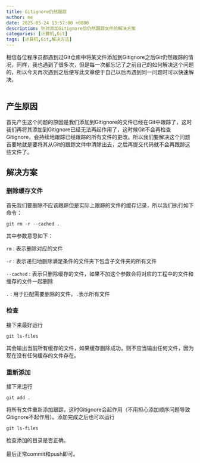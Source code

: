 ```yaml
---
title: Gitignore仍然跟踪
author: me
date: 2025-05-24 13:57:00 +0800
description: 针对添加Gitignore后仍然跟踪文件的解决方案
categories: [计算机,Git]
tags: [计算机,Git,解决方法]
---
```

相信各位程序员都遇到过Git仓库中将某文件添加到Gitignore之后Git仍然跟踪的情况，同样，我也遇到了很多次，但是每一次都忘记了之前自己的如何解决这个问题的，所以今天再次遇到之后便写此文章便于自己以后再遇到同一问题时可以快速解决。<br><br>
## 产生原因
首先产生这个问题的原因是我们添加到Gitignore的文件已经在Git中跟踪了，这时我们再将其添加到Gitignore已经无法再起作用了，这时候Git不会再检查Gitignore，会持续地跟踪已经跟踪的所有文件的更改。所以我们要解决这个问题首要地就是要将其从Git的跟踪文件中清除出去，之后再提交代码就不会再跟踪这些文件了。
## 解决方案
### 删除缓存文件
首先我们要删除不应该跟踪但是实际上跟踪的文件的缓存记录，所以我们执行如下命令：
```shell
git rm -r --cached .
```
其中参数意思如下：

`rm`
: 表示删除对应的文件

`-r`
: 表示递归地删除满足条件的文件夹下包含子文件夹的所有文件

`--cached`
: 表示只删除缓存的文件，如果不加这个参数会将对应的工程中的文件和缓存的文件一起删除

`.`
: 用于匹配需要删除的文件，`.`表示所有文件

### 检查
接下来最好运行
```shell
git ls-files
```
其会输出当前所有缓存的文件，如果缓存删除成功，则不应当输出任何文件，因为现在没有任何缓存的文件存在。
### 重新添加
接下来运行
```shell
git add .
```
将所有文件重新添加跟踪，这时Gitignore会起作用（不用担心添加顺序问题导致Gitignore不起作用）。添加完成之后也可以运行
```shell
git ls-files
```
检查添加的目录是否正确。<br><br>
最后正常commit和push即可。

